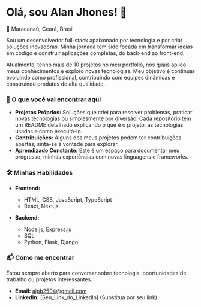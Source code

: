 # Olá, sou Alan Jhones! 👋

📍 Maracanaú, Ceará, Brasil

Sou um desenvolvedor full-stack apaixonado por tecnologia e por criar soluções inovadoras. Minha jornada tem sido focada em transformar ideias em código e construir aplicações completas, do back-end ao front-end.

Atualmente, tenho mais de 10 projetos no meu portfólio, nos quais aplico meus conhecimentos e exploro novas tecnologias. Meu objetivo é continuar evoluindo como profissional, contribuindo com equipes dinâmicas e construindo produtos de alta qualidade.

### 🚀 O que você vai encontrar aqui

* **Projetos Próprios:** Soluções que criei para resolver problemas, praticar novas tecnologias ou simplesmente por diversão. Cada repositório tem um README detalhado explicando o que é o projeto, as tecnologias usadas e como executá-lo.
* **Contribuições:** Alguns dos meus projetos podem ter contribuições abertas, sinta-se à vontade para explorar.
* **Aprendizado Constante:** Este é um espaço para documentar meu progresso, minhas experiências com novas linguagens e frameworks.

### 🛠️ Minhas Habilidades

* **Frontend:**
  * HTML, CSS, JavaScript, TypeScript
  * React, Next.js

* **Backend:**
  * Node.js, Express.js
  * SQL
  * Python, Flask, Django

### 📬 Como me encontrar

Estou sempre aberto para conversar sobre tecnologia, oportunidades de trabalho ou projetos interessantes.

* **Email:** ajpb2504@gmail.com
* **LinkedIn:** [Seu_Link_do_LinkedIn] (Substitua por seu link)

